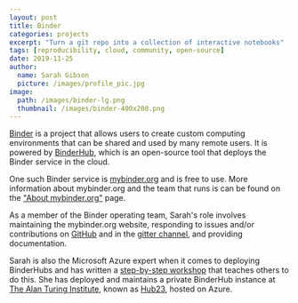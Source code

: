 ```yaml
---
layout: post
title: Binder
categories: projects
excerpt: "Turn a git repo into a collection of interactive notebooks"
tags: [reproducibility, cloud, community, open-source]
date: 2019-11-25
author:
  name: Sarah Gibson
  picture: /images/profile_pic.jpg
image:
  path: /images/binder-lg.png
  thumbnail: /images/binder-400x200.png
---
```


[Binder](https://mybinder.readthedocs.io/en/latest/) is a project that allows users to create custom computing environments that can be shared and used by many remote users. It is powered by [BinderHub](https://binderhub.readthedocs.io/en/latest/), which is an open-source tool that deploys the Binder service in the cloud.

One such Binder service is [mybinder.org](https://mybinder.org) and is free to use. More information about mybinder.org and the team that runs is can be found on the ["About mybinder.org"](https://mybinder.readthedocs.io/en/latest/about.html#about) page.

As a member of the Binder operating team, Sarah's role involves maintaining the mybinder.org website, responding to issues and/or contributions on [GitHub](https://github.com/jupyterhub/binderhub) and in the [gitter channel](https://gitter.im/jupyterhub/binder), and providing documentation.

Sarah is also the Microsoft Azure expert when it comes to deploying BinderHubs and has written a [step-by-step workshop](https://bit.ly/zero-to-binderhub-workshop) that teaches others to do this. She has deployed and maintains a private BinderHub instance at [The Alan Turing Institute](https://www.turing.ac.uk/), known as [Hub23](https://github.com/alan-turing-institute/hub23-deploy), hosted on Azure.
